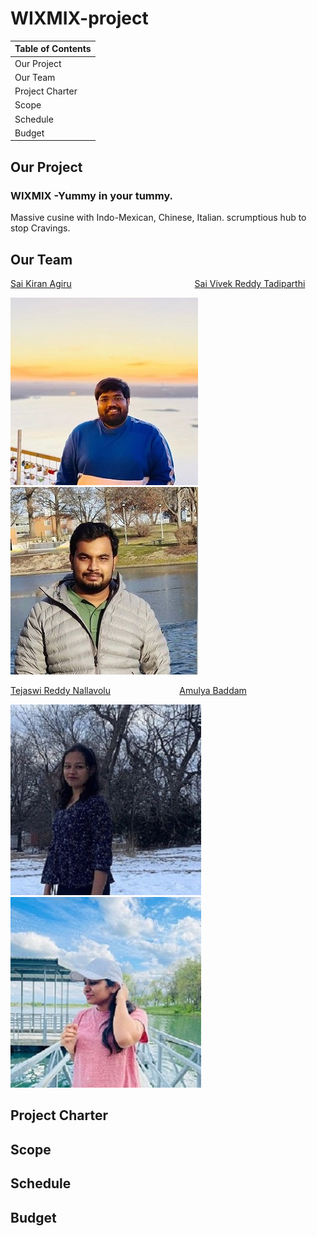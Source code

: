 # WIXMIX-project

| Table of Contents |
|-------------------|
| Our Project       |
| Our Team          |
| Project Charter   |
| Scope             |
| Schedule          |
| Budget            |


## Our Project
   ### WIXMIX -Yummy in your tummy.
   Massive cusine with Indo-Mexican, Chinese, Italian. scrumptious hub to stop Cravings.
   

## Our Team

   [Sai Kiran Agiru](https://github.com/saikiranagiru) &nbsp;&nbsp;&nbsp;&nbsp;&nbsp;&nbsp;&nbsp;&nbsp;&nbsp;&nbsp;&nbsp;&nbsp;&nbsp;&nbsp;&nbsp;&nbsp;&nbsp;&nbsp;&nbsp;&nbsp;&nbsp;&nbsp;&nbsp;&nbsp;&nbsp;&nbsp;&nbsp;&nbsp;&nbsp;&nbsp;&nbsp;&nbsp;&nbsp;&nbsp;&nbsp;&nbsp;&nbsp;&nbsp;&nbsp;&nbsp;&nbsp;&nbsp;&nbsp;&nbsp;&nbsp;&nbsp;&nbsp;&nbsp; [Sai Vivek Reddy Tadiparthi](https://github.com/vivektadiparthi)                       

   ![sai](pictures/Saikiran.jpg) &nbsp; ![vivek](pictures/Vivek.jpg)
  

   [Tejaswi Reddy Nallavolu](https://github.com/TejaswiNallavolu) &nbsp;&nbsp;&nbsp;&nbsp;&nbsp;&nbsp;&nbsp;&nbsp;&nbsp;&nbsp;&nbsp;&nbsp;&nbsp;&nbsp;&nbsp;&nbsp;&nbsp;&nbsp;&nbsp;&nbsp;&nbsp;&nbsp;&nbsp;&nbsp;&nbsp;&nbsp; [Amulya Baddam](https://github.com/amulyabaddam555)

   ![teju](pictures/Tejaswi.jpg) &nbsp; ![amulya](pictures/Amulya.jpg)


## Project Charter



## Scope



## Schedule



## Budget
